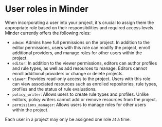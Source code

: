 # User roles in Minder

When incorporating a user into your project, it's crucial to assign them the
appropriate role based on their responsibilities and required access levels.
Minder currently offers the following roles:

- `admin`: Admins have full permissions on the project. In addition to the
  editor permissions, users with this role can modify the project, enroll
  additional providers, and manage roles for other users within the project.
- `editor`: In addition to the viewer permissions, editors can author profiles
  and rule types, as well as add resources to manage. Editors cannot enroll
  additional providers or change or delete projects.
- `viewer`: Provides read-only access to the project. Users with this role can
  view associated resources such as enrolled repositories, rule types, profiles
  and the status of rule evaluations.
- `policy_writer`: Allows users to create rule types and profiles. Unlike
  editors, policy writers cannot add or remove resources from the project.
- `permissions_manager`: Allows users to manage roles for other users within the
  project.

Each user in a project may only be assigned one role at a time.
